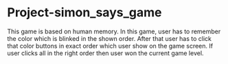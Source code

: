 # Project-simon_says_game
This game is based on human  memory.
In this game, user has to remember the color which is blinked in the shown order.
After that user has to click that color buttons in exact order which user show on the game screen.
If user clicks all in the right order then user won the  current game level.
